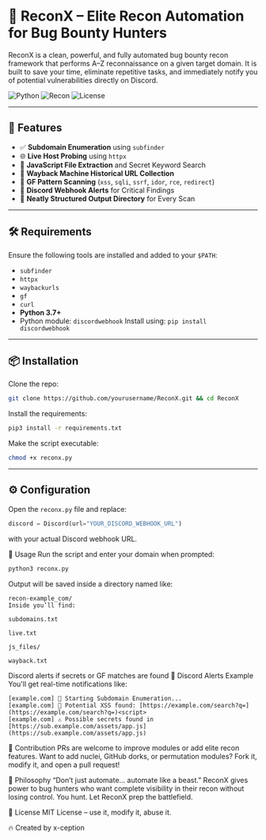 # 🔎 ReconX – Elite Recon Automation for Bug Bounty Hunters

ReconX is a clean, powerful, and fully automated bug bounty recon framework that performs A–Z reconnaissance on a given target domain. It is built to save your time, eliminate repetitive tasks, and immediately notify you of potential vulnerabilities directly on Discord.

![Python](https://img.shields.io/badge/python-3.7%2B-blue?style=flat-square)
![Recon](https://img.shields.io/badge/recon-automation-critical?style=flat-square)
![License](https://img.shields.io/badge/license-MIT-success?style=flat-square)

---

## 🚀 Features

- ✅ **Subdomain Enumeration** using `subfinder`
- 🌐 **Live Host Probing** using `httpx`
- 📜 **JavaScript File Extraction** and Secret Keyword Search
- 📂 **Wayback Machine Historical URL Collection**
- 🎯 **GF Pattern Scanning** (`xss`, `sqli`, `ssrf`, `idor`, `rce`, `redirect`)
- 🔔 **Discord Webhook Alerts** for Critical Findings
- 📁 **Neatly Structured Output Directory** for Every Scan

---

## 🛠 Requirements

Ensure the following tools are installed and added to your `$PATH`:

- `subfinder`
- `httpx`
- `waybackurls`
- `gf`
- `curl`
- **Python 3.7+**
- Python module: `discordwebhook`
  Install using:
```pip install discordwebhook```


---

## 📦 Installation

Clone the repo:
```bash
git clone https://github.com/yourusername/ReconX.git && cd ReconX
```
Install the requirements:
```bash
pip3 install -r requirements.txt
```
Make the script executable:
```bash
chmod +x reconx.py
```

---

## ⚙️ Configuration

Open the `reconx.py` file and replace:

```python
discord = Discord(url="YOUR_DISCORD_WEBHOOK_URL")
```
with your actual Discord webhook URL.


🧪 Usage
Run the script and enter your domain when prompted:
```python
python3 reconx.py
```
Output will be saved inside a directory named like:
```
recon-example_com/
Inside you’ll find:

subdomains.txt

live.txt

js_files/

wayback.txt
```
Discord alerts if secrets or GF matches are found
🤖 Discord Alerts Example
You'll get real-time notifications like:
```
[example.com] 🚀 Starting Subdomain Enumeration...
[example.com] 🎯 Potential XSS found: [https://example.com/search?q=](https://example.com/search?q=)<script>
[example.com] ⚠️ Possible secrets found in [https://sub.example.com/assets/app.js](https://sub.example.com/assets/app.js)
```
🤝 Contribution
PRs are welcome to improve modules or add elite recon features. Want to add nuclei, GitHub dorks, or permutation modules? Fork it, modify it, and open a pull request!

🧠 Philosophy
“Don’t just automate… automate like a beast.”
ReconX gives power to bug hunters who want complete visibility in their recon without losing control. You hunt. Let ReconX prep the battlefield.

📄 License
MIT License – use it, modify it, abuse it.

🔥 Created by x-ception
